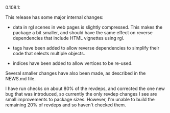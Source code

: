 
0.108.1:

This release has some major internal changes:

 - data in rgl scenes in web pages is slightly compressed.  This makes the
 package a bit smaller, and should have the same effect on reverse
 dependencies that include HTML vignettes using rgl.
 
 - tags have been added to allow reverse dependencies to simplify their
 code that selects multiple objects.
 
 - indices have been added to allow vertices to be re-used.
 
Several smaller changes have also been made, as described in the NEWS.md 
file.

I have run checks on about 80% of the revdeps, and corrected the one new
bug that was introduced, so currently the only revdep changes I see are
small improvements to package sizes.  However, I'm unable to build the
remaining 20% of revdeps and so haven't checked them.
